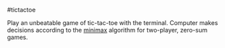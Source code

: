 #tictactoe

Play an unbeatable game of tic-tac-toe with the terminal. Computer makes decisions according to the [minimax](https://en.wikipedia.org/wiki/Minimax) algorithm for two-player, zero-sum games.
